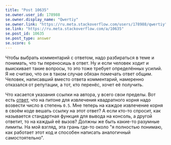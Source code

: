 ```yaml
---
title: "Post 10635"
se.owner.user_id: 178988
se.owner.display_name: "Qwertiy"
se.owner.link: "https://ru.meta.stackoverflow.com/users/178988/qwertiy"
se.link: "https://ru.meta.stackoverflow.com/a/10635"
se.post_id: 10635
se.post_type: answer
se.score: 6
---
```

<p>Чтобы выбрать комментарий с ответом, надо разбираться в теме и понимать, что ты переносишь в ответ. Ну и если человек ходит и выискивает такие вопросы, то это тоже требует определённых усилий. Я не считаю, что он в таком случае обязан помечать ответ общим. Человек, написавший вместо ответа комментарий, намеренно отказался от репутации, а тот, кто перенёс, хочет её получить.</p>
<p>Что касается указания ссылки на автора, у всего свои пределы. Вот есть <a href="//stackoverflow.com/a/19255268/4928642">ответ</a>, что на питоне для извлечения квадратного корня надо возвести число в степень <code>0.5</code>. Мне теперь на каждое извлечение корня в своём коде вешать ссылку на этот ответ? А если кто-то спросит, как называется стандартная функция для вывода на консоль, а другой ответит, то на каждый её вызов? Должны же быть какие-то разумные лимиты. На мой взгляд, эта грань где-то около &quot;я полностью понимаю, как работает этот код и способен написать аналогичный самостоятельно&quot;.</p>

